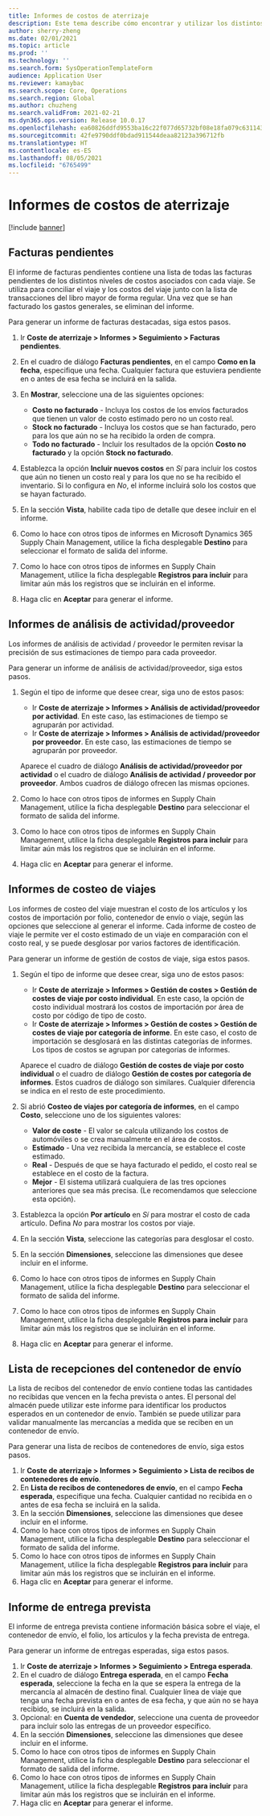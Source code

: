 ```yaml
---
title: Informes de costos de aterrizaje
description: Este tema describe cómo encontrar y utilizar los distintos tipos de informes que están disponibles para el módulo de costos de entrega.
author: sherry-zheng
ms.date: 02/01/2021
ms.topic: article
ms.prod: ''
ms.technology: ''
ms.search.form: SysOperationTemplateForm
audience: Application User
ms.reviewer: kamaybac
ms.search.scope: Core, Operations
ms.search.region: Global
ms.author: chuzheng
ms.search.validFrom: 2021-02-21
ms.dyn365.ops.version: Release 10.0.17
ms.openlocfilehash: ea60826ddfd9553ba16c22f077d65732bf08e18fa079c6311431d35dd9aaa99f
ms.sourcegitcommit: 42fe9790ddf0bdad911544deaa82123a396712fb
ms.translationtype: HT
ms.contentlocale: es-ES
ms.lasthandoff: 08/05/2021
ms.locfileid: "6765499"
---
```

# <a name="landed-cost-reports"></a>Informes de costos de aterrizaje

[!include [banner](../../includes/banner.md)]

## <a name="outstanding-invoices"></a>Facturas pendientes

El informe de facturas pendientes contiene una lista de todas las facturas pendientes de los distintos niveles de costos asociados con cada viaje. Se utiliza para conciliar el viaje y los costos del viaje junto con la lista de transacciones del libro mayor de forma regular. Una vez que se han facturado los gastos generales, se eliminan del informe.

Para generar un informe de facturas destacadas, siga estos pasos.

1. Ir **Coste de aterrizaje \> Informes \> Seguimiento \> Facturas pendientes**.
1. En el cuadro de diálogo **Facturas pendientes**, en el campo **Como en la fecha**, especifique una fecha. Cualquier factura que estuviera pendiente en o antes de esa fecha se incluirá en la salida.
1. En **Mostrar**, seleccione una de las siguientes opciones:

    - **Costo no facturado** - Incluya los costos de los envíos facturados que tienen un valor de costo estimado pero no un costo real.
    - **Stock no facturado** - Incluya los costos que se han facturado, pero para los que aún no se ha recibido la orden de compra.
    - **Todo no facturado** - Incluir los resultados de la opción **Costo no facturado** y la opción **Stock no facturado**.

1. Establezca la opción **Incluir nuevos costos** en *Sí* para incluir los costos que aún no tienen un costo real y para los que no se ha recibido el inventario. Si lo configura en *No*, el informe incluirá solo los costos que se hayan facturado.
1. En la sección **Vista**, habilite cada tipo de detalle que desee incluir en el informe.
1. Como lo hace con otros tipos de informes en Microsoft Dynamics 365 Supply Chain Management, utilice la ficha desplegable **Destino** para seleccionar el formato de salida del informe.
1. Como lo hace con otros tipos de informes en Supply Chain Management, utilice la ficha desplegable **Registros para incluir** para limitar aún más los registros que se incluirán en el informe.
1. Haga clic en **Aceptar** para generar el informe.

## <a name="activityprovider-analysis-reports"></a>Informes de análisis de actividad/proveedor

Los informes de análisis de actividad / proveedor le permiten revisar la precisión de sus estimaciones de tiempo para cada proveedor.

Para generar un informe de análisis de actividad/proveedor, siga estos pasos.

1. Según el tipo de informe que desee crear, siga uno de estos pasos:

    - Ir **Coste de aterrizaje \> Informes \> Análisis de actividad/proveedor por actividad**. En este caso, las estimaciones de tiempo se agruparán por actividad.
    - Ir **Coste de aterrizaje \> Informes \> Análisis de actividad/proveedor por proveedor**. En este caso, las estimaciones de tiempo se agruparán por proveedor.

    Aparece el cuadro de diálogo **Análisis de actividad/proveedor por actividad** o el cuadro de diálogo **Análisis de actividad / proveedor por proveedor**. Ambos cuadros de diálogo ofrecen las mismas opciones.

1. Como lo hace con otros tipos de informes en Supply Chain Management, utilice la ficha desplegable **Destino** para seleccionar el formato de salida del informe.
1. Como lo hace con otros tipos de informes en Supply Chain Management, utilice la ficha desplegable **Registros para incluir** para limitar aún más los registros que se incluirán en el informe.
1. Haga clic en **Aceptar** para generar el informe.

## <a name="voyage-costing-reports"></a>Informes de costeo de viajes

Los informes de costeo del viaje muestran el costo de los artículos y los costos de importación por folio, contenedor de envío o viaje, según las opciones que seleccione al generar el informe. Cada informe de costeo de viaje le permite ver el costo estimado de un viaje en comparación con el costo real, y se puede desglosar por varios factores de identificación.

Para generar un informe de gestión de costos de viaje, siga estos pasos.

1. Según el tipo de informe que desee crear, siga uno de estos pasos:

    - Ir **Coste de aterrizaje \> Informes \> Gestión de costes \> Gestión de costes de viaje por costo individual**. En este caso, la opción de costo individual mostrará los costos de importación por área de costo por código de tipo de costo.
    - Ir **Coste de aterrizaje \> Informes \> Gestión de costes \> Gestión de costes de viaje por categoría de informe**. En este caso, el costo de importación se desglosará en las distintas categorías de informes. Los tipos de costos se agrupan por categorías de informes.

    Aparece el cuadro de diálogo **Gestión de costes de viaje por costo individual** o el cuadro de diálogo **Gestión de costes por categoría de informes**. Estos cuadros de diálogo son similares. Cualquier diferencia se indica en el resto de este procedimiento.

1. Si abrió **Costeo de viajes por categoría de informes**, en el campo **Costo**, seleccione uno de los siguientes valores:

    - **Valor de coste** - El valor se calcula utilizando los costos de automóviles o se crea manualmente en el área de costos.
    - **Estimado** - Una vez recibida la mercancía, se establece el coste estimado.
    - **Real** - Después de que se haya facturado el pedido, el costo real se establece en el costo de la factura.
    - **Mejor** - El sistema utilizará cualquiera de las tres opciones anteriores que sea más precisa. (Le recomendamos que seleccione esta opción).

1. Establezca la opción **Por artículo** en *Sí* para mostrar el costo de cada artículo. Defina *No* para mostrar los costos por viaje.
1. En la sección **Vista**, seleccione las categorías para desglosar el costo.
1. En la sección **Dimensiones**, seleccione las dimensiones que desee incluir en el informe.
1. Como lo hace con otros tipos de informes en Supply Chain Management, utilice la ficha desplegable **Destino** para seleccionar el formato de salida del informe.
1. Como lo hace con otros tipos de informes en Supply Chain Management, utilice la ficha desplegable **Registros para incluir** para limitar aún más los registros que se incluirán en el informe.
1. Haga clic en **Aceptar** para generar el informe.

## <a name="shipping-container-receipts-list"></a>Lista de recepciones del contenedor de envío

La lista de recibos del contenedor de envío contiene todas las cantidades no recibidas que vencen en la fecha prevista o antes. El personal del almacén puede utilizar este informe para identificar los productos esperados en un contenedor de envío. También se puede utilizar para validar manualmente las mercancías a medida que se reciben en un contenedor de envío.

Para generar una lista de recibos de contenedores de envío, siga estos pasos.

1. Ir **Coste de aterrizaje \> Informes \> Seguimiento \> Lista de recibos de contenedores de envío**.
1. En **Lista de recibos de contenedores de envío**, en el campo **Fecha esperada**, especifique una fecha. Cualquier cantidad no recibida en o antes de esa fecha se incluirá en la salida.
1. En la sección **Dimensiones**, seleccione las dimensiones que desee incluir en el informe.
1. Como lo hace con otros tipos de informes en Supply Chain Management, utilice la ficha desplegable **Destino** para seleccionar el formato de salida del informe.
1. Como lo hace con otros tipos de informes en Supply Chain Management, utilice la ficha desplegable **Registros para incluir** para limitar aún más los registros que se incluirán en el informe.
1. Haga clic en **Aceptar** para generar el informe.

## <a name="expected-delivery-report"></a>Informe de entrega prevista

El informe de entrega prevista contiene información básica sobre el viaje, el contenedor de envío, el folio, los artículos y la fecha prevista de entrega.

Para generar un informe de entregas esperadas, siga estos pasos.

1. Ir **Coste de aterrizaje \> Informes \> Seguimiento \> Entrega esperada**.
1. En el cuadro de diálogo **Entrega esperada**, en el campo **Fecha esperada**, seleccione la fecha en la que se espera la entrega de la mercancía al almacén de destino final. Cualquier línea de viaje que tenga una fecha prevista en o antes de esa fecha, y que aún no se haya recibido, se incluirá en la salida.
1. Opcional: en **Cuenta de vendedor**, seleccione una cuenta de proveedor para incluir solo las entregas de un proveedor específico.
1. En la sección **Dimensiones**, seleccione las dimensiones que desee incluir en el informe.
1. Como lo hace con otros tipos de informes en Supply Chain Management, utilice la ficha desplegable **Destino** para seleccionar el formato de salida del informe.
1. Como lo hace con otros tipos de informes en Supply Chain Management, utilice la ficha desplegable **Registros para incluir** para limitar aún más los registros que se incluirán en el informe.
1. Haga clic en **Aceptar** para generar el informe.
